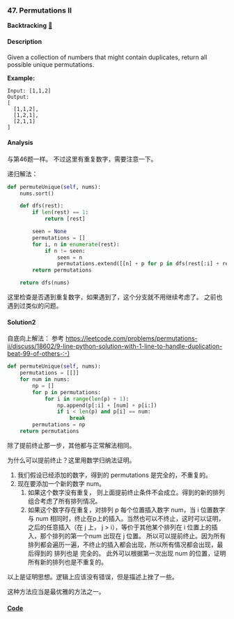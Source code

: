 ### 47. Permutations II

**Backtracking**    [🧡](https://leetcode.com/problems/permutations-ii)    

#### Description

Given a collection of numbers that might contain duplicates, return all possible unique permutations.

**Example:**

```
Input: [1,1,2]
Output:
[
  [1,1,2],
  [1,2,1],
  [2,1,1]
]
```

#### Analysis

与第46题一样。 不过这里有重复数字，需要注意一下。

递归解法：

```python
def permuteUnique(self, nums):
    nums.sort()

    def dfs(rest):
        if len(rest) == 1:
            return [rest]

        seen = None
        permutations = []
        for i, n in enumerate(rest):
            if n != seen:
                seen = n
                permutations.extend([[n] + p for p in dfs(rest[:i] + rest[i+1:])])
        return permutations

    return dfs(nums)
```

这里检查是否遇到重复数字，如果遇到了，这个分支就不用继续考虑了。 之前也遇到过类似的问题。


#### Solution2

自底向上解法： 参考 <https://leetcode.com/problems/permutations-ii/discuss/18602/9-line-python-solution-with-1-line-to-handle-duplication-beat-99-of-others-:-)>

```python
def permuteUnique(self, nums):
    permutations = [[]]
    for num in nums:
        np = []
        for p in permutations:
            for i in range(len(p) + 1):
                np.append(p[:i] + [num] + p[i:])
                if i < len(p) and p[i] == num:
                    break
        permutations = np
    return permutations
```

除了提前终止那一步，其他都与正常解法相同。

为什么可以提前终止？这里用数学归纳法证明。

1. 我们假设已经添加的数字，得到的 permutations 是完全的，不重复的。
2. 现在要添加一个新的数字 num。
    1. 如果这个数字没有重复， 则上面提前终止条件不会成立。得到的新的排列组合考虑了所有排列情况。
    2. 如果这个数字存在重复，对排列 p 每个位置插入数字 num，当 i 位置数字与 num 相同时，终止在p上的插入。当然也可以不终止，这时可以证明，之后的任意插入（在 j 上， j > i），等价于其他某个排列在 i 位置上的插入，那个排列的第一个num 出现在 j 位置。 所以可以提前终止。因为所有 排列都会遍历一遍，不终止的插入都会出现，所以所有情况都会出现，最后得到的 排列也是 完全的。 此外可以根据第一次出现 num 的位置，证明所有新的排列也是不重复的。

以上是证明思想。逻辑上应该没有错误，但是描述上挫了一些。

这种方法应当是最优雅的方法之一。

#### [Code](../python/47.%20Permutations%20II.py)
